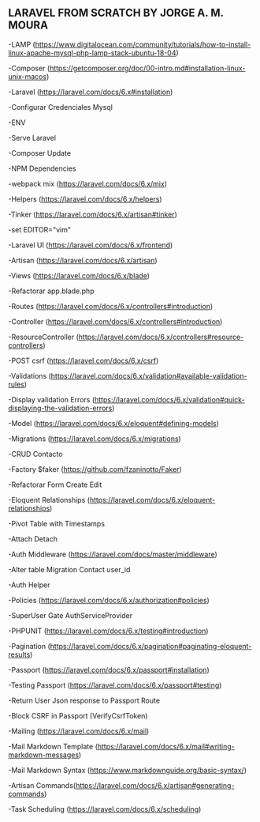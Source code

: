 ## LARAVEL FROM SCRATCH BY JORGE A. M. MOURA

-LAMP (https://www.digitalocean.com/community/tutorials/how-to-install-linux-apache-mysql-php-lamp-stack-ubuntu-18-04)

-Composer (https://getcomposer.org/doc/00-intro.md#installation-linux-unix-macos)

-Laravel (https://laravel.com/docs/6.x#installation)

-Configurar Credenciales Mysql

-ENV

-Serve Laravel

-Composer Update

-NPM Dependencies

-webpack mix (https://laravel.com/docs/6.x/mix)

-Helpers (https://laravel.com/docs/6.x/helpers)

-Tinker (https://laravel.com/docs/6.x/artisan#tinker)

-set EDITOR="vim"

-Laravel UI (https://laravel.com/docs/6.x/frontend)

-Artisan (https://laravel.com/docs/6.x/artisan)

-Views (https://laravel.com/docs/6.x/blade)

-Refactorar app.blade.php

-Routes (https://laravel.com/docs/6.x/controllers#introduction)

-Controller (https://laravel.com/docs/6.x/controllers#introduction)

-ResourceController (https://laravel.com/docs/6.x/controllers#resource-controllers)

-POST csrf (https://laravel.com/docs/6.x/csrf)

-Validations (https://laravel.com/docs/6.x/validation#available-validation-rules)

-Display validation Errors (https://laravel.com/docs/6.x/validation#quick-displaying-the-validation-errors)

-Model (https://laravel.com/docs/6.x/eloquent#defining-models)

-Migrations (https://laravel.com/docs/6.x/migrations)

-CRUD Contacto

-Factory $faker (https://github.com/fzaninotto/Faker)

-Refactorar Form Create Edit

-Eloquent Relationships (https://laravel.com/docs/6.x/eloquent-relationships)

-Pivot Table with Timestamps

-Attach Detach

-Auth Middleware (https://laravel.com/docs/master/middleware)

-Alter table Migration Contact user_id

-Auth Helper

-Policies (https://laravel.com/docs/6.x/authorization#policies)

-SuperUser Gate AuthServiceProvider

-PHPUNIT (https://laravel.com/docs/6.x/testing#introduction)

-Pagination (https://laravel.com/docs/6.x/pagination#paginating-eloquent-results)

-Passport (https://laravel.com/docs/6.x/passport#installation)

-Testing Passport (https://laravel.com/docs/6.x/passport#testing)

-Return User Json response to Passport Route

-Block CSRF in Passport (VerifyCsrfToken)

-Mailing (https://laravel.com/docs/6.x/mail)

-Mail Markdown Template (https://laravel.com/docs/6.x/mail#writing-markdown-messages)

-Mail Markdown Syntax (https://www.markdownguide.org/basic-syntax/)

-Artisan Commands(https://laravel.com/docs/6.x/artisan#generating-commands)

-Task Scheduling (https://laravel.com/docs/6.x/scheduling)